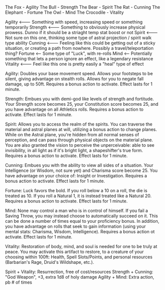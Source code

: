 The Fox - Agility
The Bull - Strength
The Bear - Spirit
The Rat - Cunning
The Elephant - Fortune
The Owl - Mind
The Crocodile - Vitality

Agility <--- Something with speed, increasing speed or something temporarily
Strength <--- Something to obviously increase physical prowess. Dunno if it should be a striaght temp stat boost or not
Spirit <--- Not sure on this one, thinking some type of astral projection / spirit walk type ability
Cunning <--- Feeling like this could be getting out of a sticky situation, or creating a path from nowhere. Possibly a travel/teleportation thing?
Fortune <-- Some type of "Luck", with re-rolls
Mind <-- Potentially something that lets a person ignore an effect, like a legendary resistance
Vitality <--- Feel like this one is pretty easily a "heal" type of effect

Agility: Doubles your base movement speed. Allows your footsteps to be silent, giving advantage on stealth rolls. Allows for you to negate fall damage, up to 50ft. Requires a bonus action to activate. Effect lasts for 1 minute.

Strength: Embues you with demi-god like levels of strength and fortitude. Your Strength score becomes 25, your Constitution score becomes 25, and you have advantage on all Athletics rolls. Requires a bonus action to activate. Effect lasts for 1 minute.

Spirit: Allows you to access the realm of the spirits. You can traverse the material and astral planes at will, utilizing a bonus action to change planes. While on the Astral plane, you're hidden from all normal senses of perception, and can pass through physical objects on the material plane. You are also granted the vision to perceive the unperceivable: able to see invisibility, in all light as if it's bright light, a shapeshifter's true form. Requires a bonus action to activate. Effect lasts for 1 minute.

Cunning: Embues you with the ability to view all sides of a situation. Your Intelligence (or Wisdom, not sure yet) and Charisma score become 25. You have advantage on your choice of: Insight or Investigation. Requires a bonus action to activate. Effect lasts for 1 minute.

Fortune: Luck favors the bold. If you roll below a 10 on a roll, the die is treated as 10. If you roll a Natural 1, it is instead treated like a Natural 20. Requires a bonus action to activate. Effect lasts for 1 minute.

Mind: None may control a man who is in control of himself. If you fail a Saving Throw, you may instead choose to automatically succeed on it. This can be done a number of times equal to your proficiency bonus. In addition, you have advantage on rolls that seek to gain information (using your mental stats: Charisma, Wisdom, Intelligence). Requires a bonus action ot activate. Effect lasts for 1 minute.

Vitality: Restoration of body, mind, and soul is needed for one to be truly at peace. You may activate this artifact to restore, to a creature of your choosing within 100ft: Health, Spell Slots/Points, and personal resources (Barbarian's Rage, Druid's Wildshape, etc.).

Spirit + Vitality: Resurrection, free of cost/resources
Strength + Cunning: "God Weapon", +3, extra 1d8 of holy damage
Agility + Mind: Extra action, pb # of times
